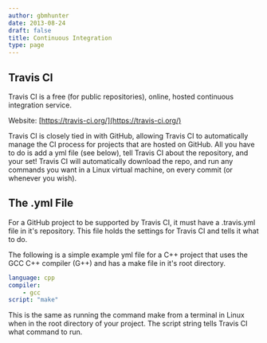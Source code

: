 ```yaml
---
author: gbmhunter
date: 2013-08-24
draft: false
title: Continuous Integration
type: page
---
```


## Travis CI

Travis CI is a free (for public repositories), online, hosted continuous integration service.

Website: [https://travis-ci.org/](https://travis-ci.org/)

Travis CI is closely tied in with GitHub, allowing Travis CI to automatically manage the CI process for projects that are hosted on GitHub. All you have to do is add a yml file (see below), tell Travis CI about the repository, and your set! Travis CI will automatically download the repo, and run any commands you want in a Linux virtual machine, on every commit (or whenever you wish).

## The .yml File

For a GitHub project to be supported by Travis CI, it must have a .travis.yml file in it's repository. This file holds the settings for Travis CI and tells it what to do.

The following is a simple example yml file for a C++ project that uses the GCC C++ compiler (G++) and has a make file in it's root directory.

```yml
language: cpp
compiler:
    - gcc
script: "make"
```

This is the same as running the command make from a terminal in Linux when in the root directory of your project. The script string tells Travis CI what command to run.
